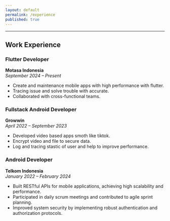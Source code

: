 ```yaml
---
layout: default
permalink: /experience
published: true
---
```


---
## Work Experience

### Flutter Developer 
**Motasa Indonesia**  
*September 2024 – Present*  
- Create and maintenance mobile apps with high performance with flutter.  
- Tracing issue and solve trouble with accurate.  
- Collaborated with cross-functional teams.  

### Fullstack Android Developer  
**Growwin**  
*April 2022 – September 2023*  
- Developed video based apps smoth like tiktok.  
- Encrypt video and file to secure data.  
- Log and tracing stastic of user and help to improve performance.  

### Android Developer  
**Telkom Indonesia**  
*January 2022 – February 2024*  
- Built RESTful APIs for mobile applications, achieving high scalability and performance.  
- Participated in daily scrum meetings and contributed to agile sprint planning.  
- Improved system security by implementing robust authentication and authorization protocols.  
